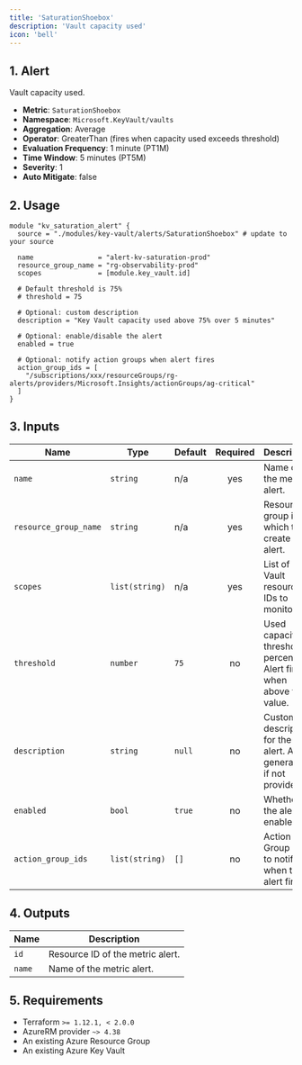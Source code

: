 ```yaml
---
title: 'SaturationShoebox'
description: 'Vault capacity used'
icon: 'bell'
---
```


## 1. Alert
Vault capacity used.

- **Metric**: `SaturationShoebox`
- **Namespace**: `Microsoft.KeyVault/vaults`
- **Aggregation**: Average
- **Operator**: GreaterThan (fires when capacity used exceeds threshold)
- **Evaluation Frequency**: 1 minute (PT1M)
- **Time Window**: 5 minutes (PT5M)
- **Severity**: 1
- **Auto Mitigate**: false

## 2. Usage
```hcl main.tf
module "kv_saturation_alert" {
  source = "./modules/key-vault/alerts/SaturationShoebox" # update to your source

  name                = "alert-kv-saturation-prod"
  resource_group_name = "rg-observability-prod"
  scopes              = [module.key_vault.id]

  # Default threshold is 75%
  # threshold = 75

  # Optional: custom description
  description = "Key Vault capacity used above 75% over 5 minutes"

  # Optional: enable/disable the alert
  enabled = true

  # Optional: notify action groups when alert fires
  action_group_ids = [
    "/subscriptions/xxx/resourceGroups/rg-alerts/providers/Microsoft.Insights/actionGroups/ag-critical"
  ]
}
```

## 3. Inputs
| Name                  | Type           | Default | Required | Description                                                     |
| --------------------- | -------------- | ------- | :------: | --------------------------------------------------------------- |
| `name`                | `string`       | n/a     |   yes    | Name of the metric alert.                                      |
| `resource_group_name` | `string`       | n/a     |   yes    | Resource group in which to create the alert.                   |
| `scopes`              | `list(string)` | n/a     |   yes    | List of Key Vault resource IDs to monitor.                     |
| `threshold`           | `number`       | `75`    |    no    | Used capacity threshold percentage. Alert fires when above this value. |
| `description`         | `string`       | `null`  |    no    | Custom description for the alert. Auto-generated if not provided. |
| `enabled`             | `bool`         | `true`  |    no    | Whether the alert is enabled.                                  |
| `action_group_ids`    | `list(string)` | `[]`    |    no    | Action Group IDs to notify when the alert fires.               |

## 4. Outputs
| Name   | Description                     |
| ------ | -------------------------------- |
| `id`   | Resource ID of the metric alert. |
| `name` | Name of the metric alert.        |

## 5. Requirements
- Terraform `>= 1.12.1, < 2.0.0`
- AzureRM provider `~> 4.38`
- An existing Azure Resource Group
- An existing Azure Key Vault


